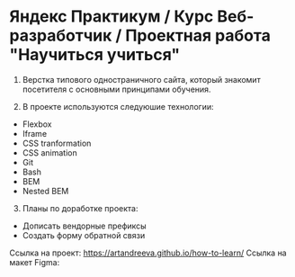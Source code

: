 # Яндекс Практикум / Курс Веб-разработчик / Проектная работа "Научиться учиться"

1. Верстка типового одностраничного сайта, который знакомит посетителя с основными принципами обучения.

2. В проекте используются следуюшие технологии:

* Flexbox
* Iframe
* CSS tranformation
* CSS animation
* Git
* Bash
* BEM
* Nested BEM

3. Планы по доработке проекта:

* Дописать вендорные префиксы
* Создать форму обратной связи

Ссылка на проект: https://artandreeva.github.io/how-to-learn/
Ссылка на макет Figma:
